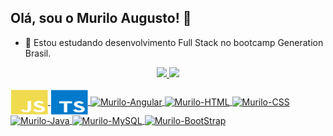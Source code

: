 ## Olá, sou o Murilo Augusto! 👋

- 🌱 Estou estudando desenvolvimento Full Stack no bootcamp Generation Brasil.
  
<div align="center">
  <a href="https://github.com/MuriloAugusto1">
  <img height="160em" src="https://github-readme-stats.vercel.app/api?username=MuriloAugusto1&show_icons=true&theme=gruvbox_light&include_all_commits=true&count_private=true"/>
  <img height="160m" src="https://github-readme-stats.vercel.app/api/top-langs/?username=MuriloAugusto1&layout=compact&langs_count=7&theme=gruvbox_light"/>
</div>
  
  <div style="display: inline_block"><br>
  <img align="center" alt="Murilo-Js" height="40" width="60" src="https://raw.githubusercontent.com/devicons/devicon/master/icons/javascript/javascript-plain.svg">
  <img align="center" alt="Murilo-Ts" height="40" width="60" src="https://raw.githubusercontent.com/devicons/devicon/master/icons/typescript/typescript-plain.svg">
  <img align="center" alt="Murilo-Angular" height="40" width="60" src="https://cdn.jsdelivr.net/gh/devicons/devicon/icons/angularjs/angularjs-original-wordmark.svg">
  <img align="center" alt="Murilo-HTML" height="40" width="60" src="https://cdn.jsdelivr.net/gh/devicons/devicon/icons/html5/html5-original-wordmark.svg">
  <img align="center" alt="Murilo-CSS" height="40" width="60" src="https://cdn.jsdelivr.net/gh/devicons/devicon/icons/css3/css3-original-wordmark.svg">
  <img align="center" alt="Murilo-Java" height="40" width="60" src="https://cdn.jsdelivr.net/gh/devicons/devicon/icons/java/java-original-wordmark.svg">
  <img align="center" alt="Murilo-MySQL" height="40" width="60" src="https://cdn.jsdelivr.net/gh/devicons/devicon/icons/mysql/mysql-original-wordmark.svg">
  <img align="center" alt="Murilo-BootStrap" height="40" width="60" src="https://cdn.jsdelivr.net/gh/devicons/devicon/icons/bootstrap/bootstrap-plain-wordmark.svg">
</div>
  
